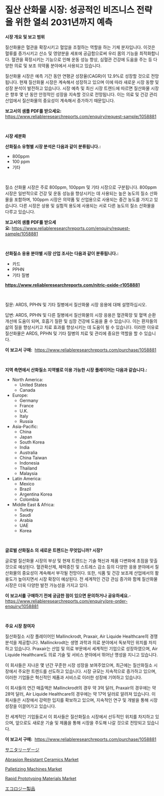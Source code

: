 <p><h1>질산 산화물 시장: 성공적인 비즈니스 전략을 위한 열쇠 2031년까지 예측</h1></p><p><strong>시장 개요 및 보고 범위</strong></p>
<p><p>질산화물은 혈관을 확장시키고 혈압을 조절하는 역할을 하는 기체 분자입니다. 이것은 혈류를 증가시키고 산소 및 영양분을 세포에 공급함으로써 우리 몸의 기능을 최적화합니다. 혈관을 확장시키는 기능으로 인해 운동 성능 향상, 심혈관 건강에 도움을 주는 등 다양한 의료 및 보조 의약품 분야에서 사용되고 있습니다.</p><p>질산화물 시장은 예측 기간 동안 연평균 성장율(CAGR)이 12.9%로 성장할 것으로 전망됩니다. 현재 질산화물 시장은 계속해서 성장하고 있으며 이에 따라 새로운 시장 동향 및 성장 분석이 발전하고 있습니다. 시장 예측 및 최신 시장 트렌드에 따르면 질산화물 시장은 향후 몇 년 동안 안정적인 성장을 지속할 것으로 전망됩니다. 이는 의료 및 건강 관리 산업에서 질산화물의 중요성이 계속해서 증가하기 때문입니다.</p></p>
<p><strong>보고서의 샘플 PDF를 받으세요:</strong> <a href="https://www.reliableresearchreports.com/enquiry/request-sample/1058881">https://www.reliableresearchreports.com/enquiry/request-sample/1058881</a></p>
<p>&nbsp;</p>
<p><strong>시장 세분화</strong></p>
<p><strong>산화질소 유형별 시장 분석은 다음과 같이 분류됩니다.:</strong></p>
<p><ul><li>800ppm</li><li>100 ppm</li><li>기타</li></ul></p>
<p>&nbsp;</p>
<p><p>질소 산화물 시장은 주로 800ppm, 100ppm 및 기타 시장으로 구분됩니다. 800ppm 시장은 일반적으로 건강 및 운동 성능을 향상시키는 데 사용되는 높은 농도의 질소 산화물을 포함하며, 100ppm 시장은 의약품 및 산업용으로 사용되는 중간 농도를 가지고 있습니다. 다른 시장은 상용 및 실험적 용도에 사용되는 서로 다른 농도의 질소 산화물을 다루고 있습니다.</p></p>
<p><strong>보고서의 샘플 PDF를 받으세요:</strong>&nbsp;<a href="https://www.reliableresearchreports.com/enquiry/request-sample/1058881">https://www.reliableresearchreports.com/enquiry/request-sample/1058881</a></p>
<p>&nbsp;</p>
<p><strong> 산화질소 응용 분야별 시장 산업 조사는 다음과 같이 분류됩니다.:</strong></p>
<p><ul><li>카드</li><li>PPHN</li><li>기타 질병</li></ul></p>
<p><strong><a href="https://www.reliableresearchreports.com/nitric-oxide-r1058881">https://www.reliableresearchreports.com/nitric-oxide-r1058881</a></strong></p>
<p>&nbsp;</p>
<p><p>질문: ARDS, PPHN 및 기타 질병에서 질산화물 시장 응용에 대해 설명하십시오.</p><p>답변: ARDS, PPHN 및 다른 질병에서 질산화물의 시장 응용은 혈관확장 및 혈액 순환 개선에 도움이 되며, 호흡기 질환 및 심장 건강에 도움을 줄 수 있습니다. 이는 환자들의 삶의 질을 향상시키고 치료 효과를 향상시키는 데 도움이 될 수 있습니다. 이러한 이유로 질산화물은 ARDS, PPHN 및 기타 질병의 치료 및 관리에 중요한 역할을 할 수 있습니다.</p></p>
<p><strong>이 보고서 구매:</strong>&nbsp; <a href="https://www.reliableresearchreports.com/purchase/1058881">https://www.reliableresearchreports.com/purchase/1058881</a></p>
<p>&nbsp;</p>
<p><strong>지역 측면에서 산화질소 지역별로 이용 가능한 시장 플레이어는 다음과 같습니다.:</strong></p>
<p><ul>
    <li>
        North America:
        <ul>
            <li>United States</li>
            <li>Canada</li>
        </ul>
    </li>
    <li>
        Europe:
        <ul>
            <li>Germany</li>
            <li>France</li>
            <li>U.K.</li>
            <li>Italy</li>
            <li>Russia</li>
        </ul>
    </li>
    <li>
        Asia-Pacific:
        <ul>
            <li>China</li>
            <li>Japan</li>
            <li>South Korea</li>
            <li>India</li>
            <li>Australia</li>
            <li>China Taiwan</li>
            <li>Indonesia</li>
            <li>Thailand</li>
            <li>Malaysia</li>
        </ul>
    </li>
    <li>
        Latin America:
        <ul>
            <li>Mexico</li>
            <li>Brazil</li>
            <li>Argentina Korea</li>
            <li>Colombia</li>
        </ul>
    </li>
    <li>
        Middle East & Africa:
        <ul>
            <li>Turkey</li>
            <li>Saudi</li>
            <li>Arabia</li>
            <li>UAE</li>
            <li>Korea</li>
        </ul>
    </li>
    </ul></p>
<p>&nbsp;</p>
<p><strong>글로벌 산화질소 의 새로운 트렌드는 무엇입니까? 시장?</strong></p>
<p><p>글로벌 질산화물 시장의 부상 및 현재 트렌드는 기술 혁신과 제품 다변화에 초점을 맞출 것으로 예상된다. 혈관확산제, 체력증진 및 스트레스 감소 등의 다양한 응용 분야에서 질산화물의 중요성이 계속해서 부각될 전망이다. 또한, 식품 및 건강 보조제 산업에서의 활용도가 높아지면서 시장 확장이 예상된다. 전 세계적인 건강 관심 증가와 함께 질산화물 시장은 더욱 다양한 발전 가능성을 가지고 있다.</p></p>
<p><strong>이 보고서를 구매하기 전에 궁금한 점이 있으면 문의하거나 공유하세요.</strong>- <a href="https://www.reliableresearchreports.com/enquiry/pre-order-enquiry/1058881">https://www.reliableresearchreports.com/enquiry/pre-order-enquiry/1058881</a></p>
<p>&nbsp;</p>
<p><strong>주요 시장 참여자</strong></p>
<p><p>질산화질소 시장 플레이어인 Mallinckrodt, Praxair, Air Liquide Healthcare의 경쟁 분석을 제공합니다. Mallinckrodt는 생명 과학과 의료 분야에서 독보적인 위치를 차지하고 있습니다. Praxair는 산업 및 의료 부문에서 세계적인 기업으로 성장하였으며, Air Liquide Healthcare도 의료 기술 및 서비스 분야에서 뛰어난 명성을 지니고 있습니다.</p><p>이 회사들은 지나온 몇 년간 꾸준한 시장 성장을 보여주었으며, 최근에는 질산화질소 시장에서 주요한 트렌드를 선도하고 있습니다. 시장 규모는 지속적으로 증가하고 있으며, 이러한 기업들은 혁신적인 제품과 서비스로 이러한 성장에 기여하고 있습니다.</p><p>이 회사들의 연간 매출액은 Mallinckrodt의 경우 약 3억 달러, Praxair의 경우에는 약 28억 달러, Air Liquide Healthcare의 경우에는 약 17억 달러로 알려져 있습니다. 이 회사들은 시장에서 강력한 입지를 확보하고 있으며, 지속적인 연구 및 개발을 통해 시장 성장을 이끌어가고 있습니다.</p><p>전 세계적인 기업들로서 이 회사들은 질산화질소 시장에서 선두적인 위치를 차지하고 있으며, 앞으로도 새로운 기술 및 제품을 통해 시장을 주도해 나갈 것으로 전망되고 있습니다.</p></p>
<p><strong>이 보고서 구매:</strong>&nbsp;&nbsp;<a href="https://www.reliableresearchreports.com/purchase/1058881">https://www.reliableresearchreports.com/purchase/1058881</a></p>
<p><p><a href="https://medium.com/@larrycruz525/%E8%A1%9B%E7%94%9F%E8%A8%88%E5%99%A8%E5%B8%82%E5%A0%B4%E5%B1%95%E6%9C%9B-%E7%94%A3%E6%A5%AD%E3%81%AE%E6%A6%82%E8%A6%81%E3%81%A8%E4%BA%88%E6%B8%AC-2024%E5%B9%B4%E3%81%8B%E3%82%892031%E5%B9%B4-6d5d7968a324">サニタリーゲージ</a></p><p><a href="https://www.linkedin.com/pulse/abrasion-resistant-ceramics-market-analysis-size-global-industry-kxqif?trackingId=Jlazcoh2ZdbR58La7211kA%3D%3D">Abrasion Resistant Ceramics Market</a></p><p><a href="https://issuu.com/reportprime-2/docs/palletizing-machines-market-size-2030.pptx">Palletizing Machines Market</a></p><p><a href="https://www.linkedin.com/pulse/rapid-prototyping-materials-market-comprehensive-report-its-share-xhfvf?trackingId=ot4afdKEeHtVx7ScdHsXag%3D%3D">Rapid Prototyping Materials Market</a></p><p><a href="https://medium.com/@boydsmitham37/%E7%94%9F%E6%85%8B%E8%A3%BD%E5%93%81%E5%B8%82%E5%A0%B4%E3%81%AE%E3%83%88%E3%83%AC%E3%83%B3%E3%83%89%E3%81%A8%E5%B8%82%E5%A0%B4%E5%88%86%E6%9E%90%E3%81%AF-2024%E5%B9%B4%E3%81%8B%E3%82%892031%E5%B9%B4%E3%81%BE%E3%81%A7%E3%81%AE%E6%9C%9F%E9%96%93%E3%81%AB%E4%BA%88%E6%B8%AC%E3%81%95%E3%82%8C%E3%81%A6%E3%81%84%E3%81%BE%E3%81%99-d1a4dbe8a57a">エコロジー製品</a></p></p>